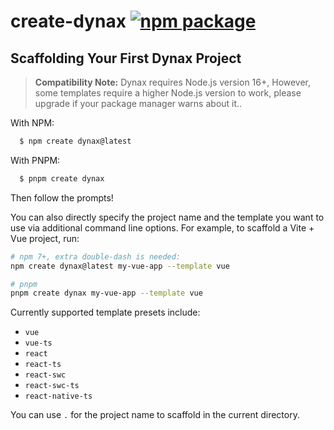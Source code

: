 # create-dynax <a href="https://npmjs.com/package/create-dynax"><img src="https://img.shields.io/npm/v/create-dynax" alt="npm package"></a>

## Scaffolding Your First Dynax Project

> **Compatibility Note:**
> Dynax requires Node.js version 16+, However, some templates require a higher Node.js version to work, please upgrade if your package manager warns about it..

With NPM:

```bash
  $ npm create dynax@latest
```

With PNPM:

```bash
  $ pnpm create dynax
```

Then follow the prompts!

You can also directly specify the project name and the template you want to use via additional command line options. For example, to scaffold a Vite + Vue project, run:

```bash
# npm 7+, extra double-dash is needed:
npm create dynax@latest my-vue-app --template vue

# pnpm
pnpm create dynax my-vue-app --template vue

```

Currently supported template presets include:

- `vue`
- `vue-ts`
- `react`
- `react-ts`
- `react-swc`
- `react-swc-ts`
- `react-native-ts`

You can use `.` for the project name to scaffold in the current directory.
